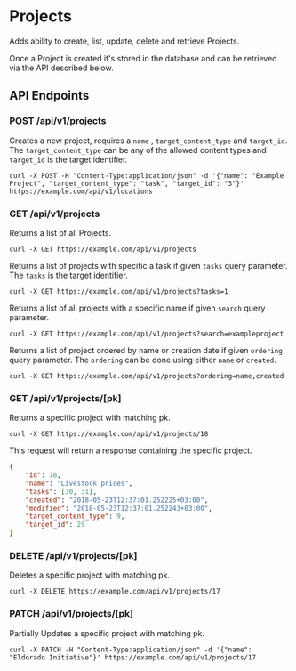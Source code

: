 # Projects

Adds ability to create, list, update, delete and retrieve Projects.

Once a Project is created it's stored in the database and can be retrieved via the API described below.

## API Endpoints

### POST /api/v1/projects

Creates a new project, requires a `name` , `target_content_type` and `target_id`. The `target_content_type` can be any of the allowed content types and `target_id` is the target identifier.

```console
curl -X POST -H "Content-Type:application/json" -d '{"name": "Example Project", "target_content_type": "task", "target_id": "3"}' https://example.com/api/v1/locations
```

### GET /api/v1/projects

Returns a list of all Projects.

```console
curl -X GET https://example.com/api/v1/projects
```

Returns a list of projects with specific a task if given `tasks` query parameter. The `tasks` is the target identifier.

```console
curl -X GET https://example.com/api/v1/projects?tasks=1
```

Returns a list of all projects with a specific name if given `search` query parameter.

```console
curl -X GET https://example.com/api/v1/projects?search=exampleproject
```

Returns a list of project ordered by name or creation date if given `ordering` query parameter. The `ordering` can be done using either `name` or `created`.

```console
curl -X GET https://example.com/api/v1/projects?ordering=name,created
```

### GET /api/v1/projects/[pk]

Returns a specific project with matching pk.

```console
curl -X GET https://example.com/api/v1/projects/18
```

This request will return a response containing the specific project.

```json
{
    "id": 18,
    "name": "Livestock prices",
    "tasks": [30, 31],
    "created": "2018-05-23T12:37:01.252225+03:00",
    "modified": "2018-05-23T12:37:01.252243+03:00",
    "target_content_type": 9,
    "target_id": 29
}
```

### DELETE /api/v1/projects/[pk]

Deletes a specific project with matching pk.

```console
curl -X DELETE https://example.com/api/v1/projects/17
```

### PATCH /api/v1/projects/[pk]

Partially Updates a specific project with matching pk.

```console
curl -X PATCH -H "Content-Type:application/json" -d '{"name": "Eldorado Initiative"}' https://example.com/api/v1/projects/17
```
